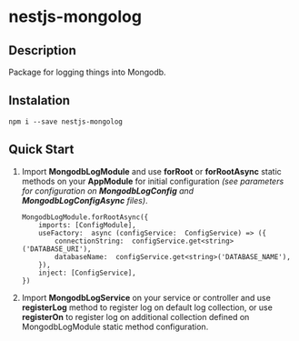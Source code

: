 # nestjs-mongolog

## Description

Package for logging things into Mongodb.

## Instalation

`npm i --save nestjs-mongolog`

## Quick Start

<ol>

<li>Import <b>MongodbLogModule</b> and use <b>forRoot</b> or <b>forRootAsync</b> static methods on your <b>AppModule</b> for initial configuration <i>(see parameters for configuration on <b>MongodbLogConfig</b> and <b>MongodbLogConfigAsync</b> files)</i>. </li>

    MongodbLogModule.forRootAsync({
        imports: [ConfigModule],
        useFactory:  async (configService:  ConfigService) => ({
    	    connectionString:  configService.get<string>('DATABASE_URI'),
    	    databaseName:  configService.get<string>('DATABASE_NAME'),
        }),
        inject: [ConfigService],
    })

<li>Import <b>MongodbLogService</b> on your service or controller and use <b>registerLog</b> method to register log on default log collection, or use <b>registerOn</b> to register log on additional collection defined on MongodbLogModule static method configuration.</li>

</ol>
